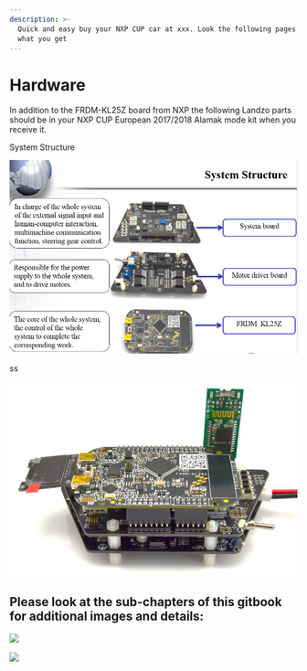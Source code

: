```yaml
---
description: >-
  Quick and easy buy your NXP CUP car at xxx. Look the following pages and see
  what you get
---
```


# Hardware



In addition to the FRDM-KL25Z board from NXP the following Landzo parts should be in your NXP CUP European 2017/2018 Alamak mode kit when you receive it.

System Structure

![](<../../../.gitbook/assets/grafik (11).png>)

ss



![](../../../.gitbook/assets/grafik.png)

## Please look at the sub-chapters of this gitbook for additional images and details:

![](../../../.gitbook/assets/IMG\_20171221\_133617.png)

![](../../../.gitbook/assets/IMG\_20171221\_133637.png)
